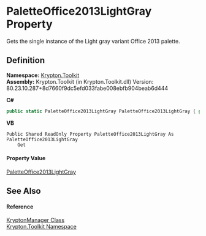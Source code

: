 # PaletteOffice2013LightGray Property


Gets the single instance of the Light gray variant Office 2013 palette.



## Definition
**Namespace:** <a href="79d2eac2-21f4-54ff-7552-b20c33c30600.md">Krypton.Toolkit</a>  
**Assembly:** Krypton.Toolkit (in Krypton.Toolkit.dll) Version: 80.23.10.287+8d7660f9dc5efd033fabe008ebfb904beab6d444

**C#**
``` C#
public static PaletteOffice2013LightGray PaletteOffice2013LightGray { get; }
```
**VB**
``` VB
Public Shared ReadOnly Property PaletteOffice2013LightGray As PaletteOffice2013LightGray
	Get
```



#### Property Value
<a href="5cf3ac08-66de-e8df-6523-30b28b02d8ed.md">PaletteOffice2013LightGray</a>

## See Also


#### Reference
<a href="fd000c89-b24b-9dde-c880-bccf31b10060.md">KryptonManager Class</a>  
<a href="79d2eac2-21f4-54ff-7552-b20c33c30600.md">Krypton.Toolkit Namespace</a>  
